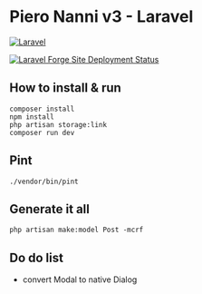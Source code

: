 # Piero Nanni v3 - Laravel

[![Laravel](https://github.com/morphalex90/pieronanni_laravel/actions/workflows/laravel.yml/badge.svg)](https://github.com/morphalex90/pieronanni_laravel/actions/workflows/laravel.yml)

[![Laravel Forge Site Deployment Status](https://img.shields.io/endpoint?url=https%3A%2F%2Fforge.laravel.com%2Fsite-badges%2Fdc181360-959d-46e9-b57e-80dec4611d0e&style=for-the-badge)](https://forge.laravel.com/servers/795161/sites/2438683)

## How to install & run
    composer install
    npm install
    php artisan storage:link
    composer run dev

## Pint
    ./vendor/bin/pint

## Generate it all
    php artisan make:model Post -mcrf

## Do do list
- convert Modal to native Dialog